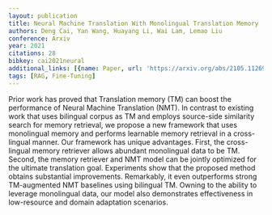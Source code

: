 ```yaml
---
layout: publication
title: Neural Machine Translation With Monolingual Translation Memory
authors: Deng Cai, Yan Wang, Huayang Li, Wai Lam, Lemao Liu
conference: Arxiv
year: 2021
citations: 28
bibkey: cai2021neural
additional_links: [{name: Paper, url: 'https://arxiv.org/abs/2105.11269'}]
tags: [RAG, Fine-Tuning]
---
```

Prior work has proved that Translation memory (TM) can boost the performance
of Neural Machine Translation (NMT). In contrast to existing work that uses
bilingual corpus as TM and employs source-side similarity search for memory
retrieval, we propose a new framework that uses monolingual memory and performs
learnable memory retrieval in a cross-lingual manner. Our framework has unique
advantages. First, the cross-lingual memory retriever allows abundant
monolingual data to be TM. Second, the memory retriever and NMT model can be
jointly optimized for the ultimate translation goal. Experiments show that the
proposed method obtains substantial improvements. Remarkably, it even
outperforms strong TM-augmented NMT baselines using bilingual TM. Owning to the
ability to leverage monolingual data, our model also demonstrates effectiveness
in low-resource and domain adaptation scenarios.